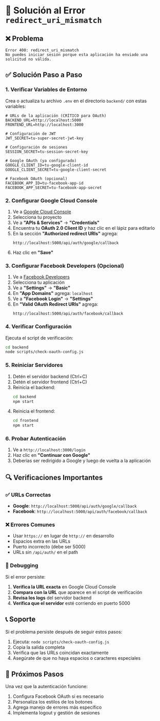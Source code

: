 # 🔧 Solución al Error `redirect_uri_mismatch`

## ❌ Problema
```
Error 400: redirect_uri_mismatch
No puedes iniciar sesión porque esta aplicación ha enviado una solicitud no válida.
```

## ✅ Solución Paso a Paso

### 1. **Verificar Variables de Entorno**

Crea o actualiza tu archivo `.env` en el directorio `backend/` con estas variables:

```env
# URLs de la aplicación (CRÍTICO para OAuth)
BACKEND_URL=http://localhost:5000
FRONTEND_URL=http://localhost:3000

# Configuración de JWT
JWT_SECRET=tu-super-secret-jwt-key

# Configuración de sesiones
SESSION_SECRET=tu-session-secret-key

# Google OAuth (ya configurado)
GOOGLE_CLIENT_ID=tu-google-client-id
GOOGLE_CLIENT_SECRET=tu-google-client-secret

# Facebook OAuth (opcional)
FACEBOOK_APP_ID=tu-facebook-app-id
FACEBOOK_APP_SECRET=tu-facebook-app-secret
```

### 2. **Configurar Google Cloud Console**

1. Ve a [Google Cloud Console](https://console.cloud.google.com/)
2. Selecciona tu proyecto
3. Ve a **"APIs & Services"** → **"Credentials"**
4. Encuentra tu **OAuth 2.0 Client ID** y haz clic en el lápiz para editarlo
5. En la sección **"Authorized redirect URIs"** agrega:
   ```
   http://localhost:5000/api/auth/google/callback
   ```
6. Haz clic en **"Save"**

### 3. **Configurar Facebook Developers (Opcional)**

1. Ve a [Facebook Developers](https://developers.facebook.com/)
2. Selecciona tu aplicación
3. Ve a **"Settings"** → **"Basic"**
4. En **"App Domains"** agrega: `localhost`
5. Ve a **"Facebook Login"** → **"Settings"**
6. En **"Valid OAuth Redirect URIs"** agrega:
   ```
   http://localhost:5000/api/auth/facebook/callback
   ```

### 4. **Verificar Configuración**

Ejecuta el script de verificación:
```bash
cd backend
node scripts/check-oauth-config.js
```

### 5. **Reiniciar Servidores**

1. Detén el servidor backend (Ctrl+C)
2. Detén el servidor frontend (Ctrl+C)
3. Reinicia el backend:
   ```bash
   cd backend
   npm start
   ```
4. Reinicia el frontend:
   ```bash
   cd frontend
   npm start
   ```

### 6. **Probar Autenticación**

1. Ve a `http://localhost:3000/login`
2. Haz clic en **"Continuar con Google"**
3. Deberías ser redirigido a Google y luego de vuelta a la aplicación

## 🔍 Verificaciones Importantes

### ✅ URLs Correctas
- **Google**: `http://localhost:5000/api/auth/google/callback`
- **Facebook**: `http://localhost:5000/api/auth/facebook/callback`

### ❌ Errores Comunes
- Usar `https://` en lugar de `http://` en desarrollo
- Espacios extra en las URLs
- Puerto incorrecto (debe ser 5000)
- URLs sin `/api/auth/` en el path

### 🔧 Debugging

Si el error persiste:

1. **Verifica la URL exacta** en Google Cloud Console
2. **Compara con la URL** que aparece en el script de verificación
3. **Revisa los logs** del servidor backend
4. **Verifica que el servidor** esté corriendo en puerto 5000

## 📞 Soporte

Si el problema persiste después de seguir estos pasos:

1. Ejecuta: `node scripts/check-oauth-config.js`
2. Copia la salida completa
3. Verifica que las URLs coincidan exactamente
4. Asegúrate de que no haya espacios o caracteres especiales

## 🚀 Próximos Pasos

Una vez que la autenticación funcione:

1. Configura Facebook OAuth si es necesario
2. Personaliza los estilos de los botones
3. Agrega manejo de errores más específico
4. Implementa logout y gestión de sesiones 